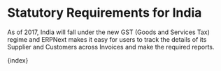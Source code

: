 <!-- add-breadcrumbs -->
# Statutory Requirements for India

As of 2017, India will fall under the new GST (Goods and Services Tax) regime and ERPNext makes it easy for users to track the details of its Supplier and Customers across Invoices and make the required reports.

{index}